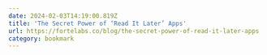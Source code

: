 ```yaml
---
date: 2024-02-03T14:19:00.819Z
title: 'The Secret Power of ‘Read It Later’ Apps'
url: https://fortelabs.co/blog/the-secret-power-of-read-it-later-apps
category: bookmark
---
```

